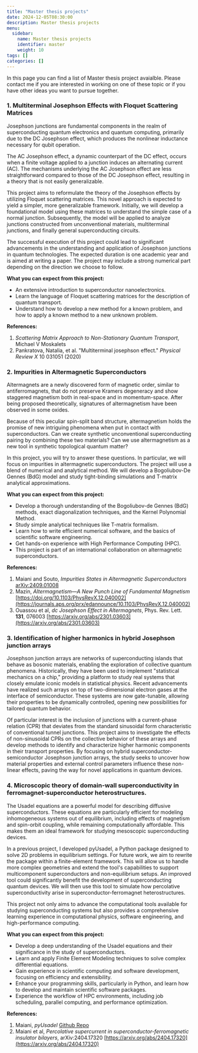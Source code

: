 ```yaml
---
title: "Master thesis projects"
date: 2024-12-05T08:30:00
description: Master thesis projects
menu:
  sidebar:
    name: Master thesis projects
    identifier: master
    weight: 10
tags: []
categories: []
---
```


In this page you can find a list of Master thesis project avaialble.
Please contact me if you are interested in working on one of these topic or if you have other ideas you 
want to pursue together.

### 1. Multiterminal Josephson Effects with Floquet Scattering Matrices

Josephson junctions are fundamental components in the realm of superconducting quantum electronics and quantum computing, primarily due to the DC Josephson effect, which produces the nonlinear inductance necessary for qubit operation.

The AC Josephson effect, a dynamic counterpart of the DC effect, occurs when a finite voltage applied to a junction induces an alternating current (AC). The mechanisms underlying the AC Josephson effect are less straightforward compared to those of the DC Josephson effect, resulting in a theory that is not easily generalizable.

This project aims to reformulate the theory of the Josephson effects by utilizing Floquet scattering matrices. This novel approach is expected to yield a simpler, more generalizable framework. Initially, we will develop a foundational model using these matrices to understand the simple case of a normal junction. Subsequently, the model will be applied to analyze junctions constructed from unconventional materials, multiterminal junctions, and finally general superconducting circuits.

The successful execution of this project could lead to significant advancements in the understanding and application of Josephson junctions in quantum technologies. The expected duration is one academic year and is aimed at writing a paper. The project may include a strong numerical part depending on the direction we choose to follow.

**What you can expect from this project:**

- An extensive introduction to superconductor nanoelectronics.
- Learn the language of Floquet scattering matrices for the description of quantum transport.
- Understand how to develop a new method for a known problem, and how to apply a known method to a new unknown problem.

**References:**

1. *Scattering Matrix Approach to Non-Stationary Quantum Transport*, Michael V Moskalets
2. Pankratova, Natalia, et al. "Multiterminal josephson effect." *Physical Review X* 10 031051 (2020)

### 2. Impurities in Altermagnetic Superconductors

Altermagnets are a newly discovered form of magnetic order, similar to antiferromagnets, that do not preserve Kramers degeneracy and show staggered magnetism both in real-space and in momentum-space. After being proposed theoretically, signatures of altermagnetism have been observed in some oxides.

Because of this peculiar spin-split band structure, altermagnetism holds the promise of new intriguing phenomena when put in contact with superconductors. Can we create synthetic unconventional superconducting pairing by combining these two materials? Can we use altermagnetism as a new tool in synthetic topological quantum matter?

In this project, you will try to answer these questions. In particular, we will focus on impurities in altermagnetic superconductors. The project will use a blend of numerical and analytical method. We will develop a Bogoliubov-De Gennes (BdG) model and study tight-binding simulations and T-matrix analytical approximations.

**What you can expect from this project:**

- Develop a thorough understanding of the Bogoliubov-de Gennes (BdG) methods, exact diagonalization techniques, and the Kernel Polynomial Method.
- Study simple analytical techniques like T-matrix formalism.
- Learn how to write efficient numerical software, and the basics of scientific software engineering.
- Get hands-on experience with High Performance Computing (HPC).
- This project is part of an international collaboration on altermagnetic superconductors.

**References:**

1. Maiani and Souto, *Impurities States in Altermagnetic Superconductors* [arXiv:2409.01008](https://arxiv.org/abs/2409.01008) 
2. Mazin, *Altermagnetism—A New Punch Line of Fundamental Magnetism* [https://doi.org/10.1103/PhysRevX.12.040002](https://journals.aps.org/prx/edannounce/10.1103/PhysRevX.12.040002)
3. Ouassou et al, *dc Josephson Effect in Altermagnets*, Phys. Rev. Lett. **131**, 076003 [https://arxiv.org/abs/2301.03603](https://arxiv.org/abs/2301.03603)

### 3. Identification of higher harmonics in hybrid Josephson junction arrays

Josephson junction arrays are networks of superconducting islands that behave as bosonic materials, enabling the exploration of collective quantum phenomena. Historically, they have been used to implement "statistical mechanics on a chip," providing a platform to study real systems that closely emulate iconic models in statistical physics. Recent advancements have realized such arrays on top of two-dimensional electron gases at the interface of semiconductor. These systems are now gate-tunable, allowing their properties to be dynamically controlled, opening new possibilities for tailored quantum behavior.

Of particular interest is the inclusion of junctions with a current-phase relation (CPR) that deviates from the standard sinusoidal form characteristic of conventional tunnel junctions. This project aims to investigate the effects of non-sinusoidal CPRs on the collective behavior of these arrays and develop methods to identify and characterize higher harmonic components in their transport properties. By focusing on hybrid superconductor-semiconductor Josephson junction arrays, the study seeks to uncover how material properties and external control parameters influence these non-linear effects, paving the way for novel applications in quantum devices.

<!-- **What you can expect from this project:** -->


<!-- **References:** -->


### 4. Microscopic theory of domain-wall superconductivity in ferromagnet-superconductor heterostructures.

The Usadel equations are a powerful model for describing diffusive superconductors. These equations are particularly efficient for modeling inhomogeneous systems out of equilibrium, including effects of magnetism and spin-orbit coupling, while remaining computationally affordable. This makes them an ideal framework for studying mesoscopic superconducting devices.

In a previous project, I developed pyUsadel, a Python package designed to solve 2D problems in equilibrium settings. For future work, we aim to rewrite the package within a finite-element framework. This will allow us to handle more complex geometries and extend the tool's capabilities to support multicomponent superconductors and non-equilibrium setups. An improved tool could significantly benefit the development of superconducting quantum devices. We will then use this tool to simulate how percolative superconductivity arise in superconductor-ferromagnet heterostructures. 

This project not only aims to advance the computational tools available for studying superconducting systems but also provides a comprehensive learning experience in computational physics, software engineering, and high-performance computing. 

**What you can expect from this project:**

- Develop a deep understanding of the Usadel equations and their significance in the study of superconductors.
- Learn and apply Finite Element Modeling techniques to solve complex differential equations.
- Gain experience in scientific computing and software development, focusing on efficiency and extensibility.
- Enhance your programming skills, particularly in Python, and learn how to develop and maintain scientific software packages.
- Experience the workflow of HPC environments, including job scheduling, parallel computing, and performance optimization.

**References:**

1. Maiani, *pyUsadel* [Github Repo](https://github.com/maiani/pyusadel)
2. Maiani et al, *Percolative supercurrent in superconductor-ferromagnetic insulator bilayers*, arXiv:2404.17320 [https://arxiv.org/abs/2404.17320](https://arxiv.org/abs/2404.17320)
